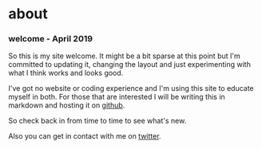 # about

### welcome - April 2019
So this is my site welcome. 
It might be a bit sparse at this point but I'm committed to updating it, changing the layout and just experimenting with what I think works and looks good. 

I've got no website or coding experience and I'm using this site to educate myself in both. For those that are interested I will be writing this in markdown and hosting it on [github](https://github.com/dorianbrennan/beginnings "github"). 

So check back in from time to time to see what's new. 

Also you can get in contact with me on [twitter](https://twitter.com/dorian_brennan "twitter"). 
